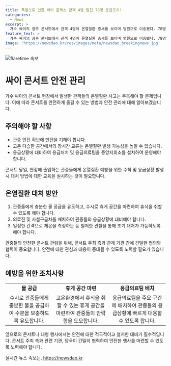 ```yaml
---
title: 폭염으로 인한 싸이 흠뻑쇼 관객 4명 탈진 78명 응급조치!
categories:
  - News
excerpt: >
  가수 싸이의 광주 콘서트에서 관객 4명이 온열질환 증세를 보이며 병원으로 이송됐다. 78명의 관객이 응급조치를 받는 등 현장 상황은 긴장되었으며, 현장 대비를 위해 소방 인력 50명이 배치됐다. 이로 인해 사람들은 안전 문제와 체감온도 영향을 우려해야 할 것으로 보인다. 이에 대한 더 자세한 정보를 확인하려면 클릭해보자.
feature_text: >
  가수 싸이의 광주 콘서트에서 관객 4명이 온열질환 증세를 보이며 병원으로 이송됐다. 78명의 관객이 응급조치를 받는 등 현장 상황은 긴장되었으며, 현장 대비를 위해 소방 인력 50명이 배치됐다. 이로 인해 사람들은 안전 문제와 체감온도 영향을 우려해야 할 것으로 보인다. 이에 대한 더 자세한 정보를 확인하려면 클릭해보자.
image: 'https://newsdao.kr/res/images/meta/newsdao_breakingnews.jpg'
---
```


<p><img src="https://newsdao.kr/res/images/meta/newsdao_breakingnews.jpg" alt="flaretime 속보" /></p>

<h1>싸이 콘서트 안전 관리</h1>

<p data-ke-size="size16">가수 싸이의 콘서트 현장에서 발생한 관객들의 온열질환 사고는 주목해야 할 문제입니다. 이에 따라 콘서트를 안전하게 즐길 수 있는 방법과 안전 관리에 대해 알아보겠습니다.</p>

<h2 data-ke-size="size26">주의해야 할 사항</h2>

<ul>
  <li>관중 안전 확보에 만전을 기해야 합니다.</li>
  <li>고온 다습한 공간에서의 장시간 교류는 온열질환 발생 가능성을 높일 수 있습니다.</li>
  <li>응급상황에 대비하여 응급처치 및 응급의료팀을 중앙지휘소를 설치하여 운영해야 합니다.</li>
</ul>

<p data-ke-size="size16">콘서트 당일, 현장에 출입하는 관중들에게 온열질환 예방을 위한 수칙 및 응급상황 발생 시 대처 방법에 대한 교육을 실시하는 것이 필요합니다.</p>

<h2 data-ke-size="size26">온열질환 대처 방안</h2>

<ol>
  <li>관중들에게 충분한 물 공급을 유도하고, 수시로 휴게 공간을 마련하여 휴식을 취할 수 있도록 해야 합니다.</li>
  <li>의료진 및 사설구급차를 배치하여 관중들의 응급상황에 대비해야 합니다.</li>
  <li>일정한 간격으로 체온을 측정하는 등 철저한 관찰을 통해 조기 대처가 가능하도록 해야 합니다.</li>
</ol>

<p data-ke-size="size16">관중들의 안전한 콘서트 관람을 위해, 콘서트 주최 측과 관계 기관 간에 긴밀한 협의와 협력이 중요합니다. 안전에 대한 관심과 대응이 증대될 수 있도록 노력할 필요가 있습니다.</p>

<h2 data-ke-size="size26">예방을 위한 조치사항</h2>

<table>
  <tr>
    <td style="text-align: center; height: 17px;"><b>물 공급</b></td>
    <td style="text-align: center; height: 17px;"><b>휴게 공간 마련</b></td>
    <td style="text-align: center; height: 17px;"><b>응급의료팀 배치</b></td>
  </tr>
  <tr>
    <td style="text-align: center;">수시로 관중들에게 충분한 물을 공급하여 수분을 보충하도록 유도합니다.</td>
    <td style="text-align: center;">고온환경에서 휴식을 취할 수 있는 휴게 공간을 마련하여 관중들의 안락함을 도모합니다.</td>
    <td style="text-align: center;">응급의료팀을 주요 구간에 배치하여 관중들의 응급상황에 빠르게 대응할 수 있도록 합니다.</td>
  </tr>
</table>

<p data-ke-size="size16">앞으로의 콘서트나 대형 행사에서는 안전에 대한 적극적이고 철저한 대비가 필수적입니다. 콘서트 주최 측과 관련 기관, 당국이 긴밀히 협력하여 안전한 행사를 마련할 수 있도록 노력해야 합니다.</p>
실시간 뉴스 속보는, <a href="https://newsdao.kr" rel="dofollow">https://newsdao.kr</a>



